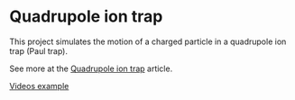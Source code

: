 # Quadrupole ion trap
This project simulates the motion of a charged particle in a quadrupole ion trap (Paul trap).

See more at the [Quadrupole ion trap](https://en.wikipedia.org/wiki/Quadrupole_ion_trap) article.

[Videos example](docs/example.mp4)